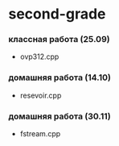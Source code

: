 # second-grade
### классная работа (25.09)
- ovp312.cpp
### домашняя работа (14.10)
- resevoir.cpp
### домашняя работа (30.11)
- fstream.cpp
